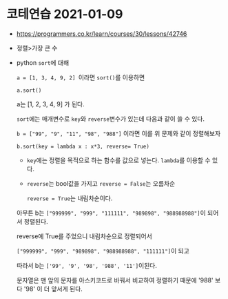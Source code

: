 # 코테연습 2021-01-09

* https://programmers.co.kr/learn/courses/30/lessons/42746
* 정렬>가장 큰 수



* python `sort`에 대해

  `a = [1, 3, 4, 9, 2] `이라면 `sort()`를 이용하면 

  `a.sort()`

  a는 [1, 2, 3, 4, 9] 가 된다.

  `sort`에는 매개변수로 `key`와 `reverse`변수가 있는데 다음과 같이 쓸 수 있다.

  `b = ["99", "9", "11", "98", "988"]` 이라면 이를 위 문제와 같이 정렬해보자

  `b.sort(key = lambda x : x*3, reverse= True)`

  - `key`에는 정렬을 목적으로 하는 함수를 값으로 넣는다. `lambda`를 이용할 수 있다.

  - `reverse`는 bool값을 가지고 `reverse = False`는 오름차순

    `reverse = True`는 내림차순이다.

  아무튼 b는 `["999999", "999", "111111", "989898", "988988988"]`이 되어서 정렬된다. 

  reverse에 True를 주었으니 내림차순으로 정렬되어서 

  `["999999", "999", "989898", "988988988", "111111"]`이 되고 

  따라서 b는 `['99', '9', '98', '988', '11']`이된다. 

  

  문자열은 맨 앞의 문자를 아스키코드로 바꿔서 비교하여 정렬하기 때문에 '988' 보다 '98' 이 더 앞서게 된다.





